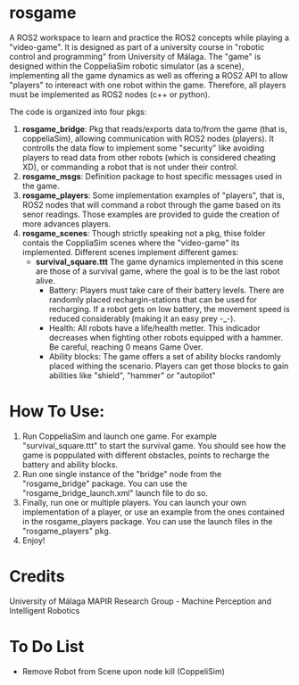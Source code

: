 # rosgame
A ROS2 workspace to learn and practice the ROS2 concepts while playing a "video-game".
It is designed as part of a university course in "robotic control and programming" from University of Málaga.
The "game" is designed within the CoppeliaSim robotic simulator (as a scene), implementing all the game dynamics as well as offering a ROS2 API to allow "players" to  intereact with one robot within the game. Therefore, all players must be implemented as ROS2 nodes (c++ or python).

The code is organized into four pkgs:
1. **rosgame_bridge**: Pkg that reads/exports data to/from the game (that is, coppeliaSim), allowing communication with ROS2 nodes (players). It controlls the data flow to implement some "security" like avoiding players to read data from other robots (which is considered cheating XD), or commanding a robot that is not under their control.
2. **rosgame_msgs**: Definition package to host specific messages used in the game.
3. **rosgame_players**: Some implementation examples of "players", that is, ROS2 nodes that will command a robot through the game based on its senor readings. Those examples are provided to guide the creation of more advances players.
4. **rosgame_scenes**: Though strictly speaking not a pkg, thise folder contais the CoppliaSim scenes where the "video-game" its implemented. Different scenes implement different games:
    - **survival_square.ttt** The game dynamics implemented in this scene are those of a survival game, where the goal is to be the last robot alive. 
        - Battery: Players must take care of their battery levels. There are randomly placed rechargin-stations that can be used for recharging. If a robot gets on low battery, the movement speed is reduced considerably (making it an easy prey -_-).
        - Health: All robots have a life/health metter. This indicador decreases when fighting other robots equipped with a hammer. Be careful, reaching 0 means Game Over.
        - Ability blocks: The game offers a set of ability blocks randomly placed withing the scenario. Players can get those blocks to gain abilities like "shield", "hammer" or "autopilot"


# How To Use:
1. Run CoppeliaSim and launch one game. For example "survival_square.ttt" to start the survival game. You should see how the game is poppulated with different obstacles, points to recharge the battery and ability blocks.
2. Run one single instance of the "bridge" node from the "rosgame_bridge" package. You can use the "rosgame_bridge_launch.xml" launch file to do so.
3. Finally, run one or multiple players. You can launch your own implementation of a player, or use an example from the ones contained in the rosgame_players package. You can use the launch files in the "rosgame_players" pkg.
4. Enjoy!

# Credits
University of Málaga
MAPIR Research Group - Machine Perception and Intelligent Robotics

# To Do List
- Remove Robot from Scene upon node kill (CoppeliSim)
